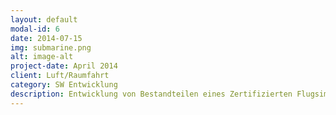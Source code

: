 ```yaml
---
layout: default
modal-id: 6
date: 2014-07-15
img: submarine.png
alt: image-alt
project-date: April 2014
client: Luft/Raumfahrt
category: SW Entwicklung
description: Entwicklung von Bestandteilen eines Zertifizierten Flugsimulators für AH145 Hubschrauber. Die Entwicklungsarbeit umfasste das Design und die Implementierung von der Programmlogik und der UI-Elemente, sowie die Entwickung einer eigenen Produktvariante
---
```

